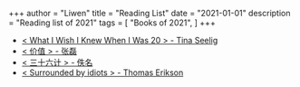 +++
author = "Liwen"
title = "Reading List"
date = "2021-01-01"
description = "Reading list of 2021"
tags = [
    "Books of 2021",
]
+++

* [< What I Wish I Knew When I Was 20 > - Tina Seelig](https://livian1107.github.io/blog/post/2021-03-13-book-1/) 
* [< 价值 >  - 张磊](https://livian1107.github.io/blog/post/2021-03-20-book-2/)
* [< 三十六计 > - 佚名](https://livian1107.github.io/blog/post/2021-04-18-book-3.1/)
* [< Surrounded by idiots > - Thomas Erikson](https://livian1107.github.io/blog/post/2021-04-29-book-4.1/)


